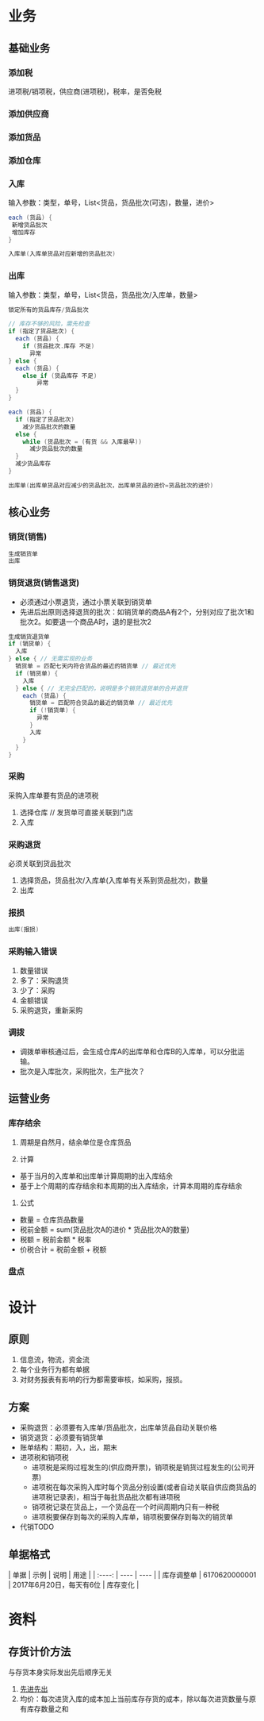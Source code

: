 # 业务
## 基础业务
### 添加税
进项税/销项税，供应商(进项税)，税率，是否免税

### 添加供应商

### 添加货品

### 添加仓库

### 入库
输入参数：类型，单号，List<货品，货品批次(可选)，数量，进价>
```java
each (货品) {
 新增货品批次
 增加库存
}

入库单(入库单货品对应新增的货品批次)
```

### 出库
输入参数：类型，单号，List<货品，货品批次/入库单，数量>
```java
锁定所有的货品库存/货品批次

// 库存不够的风险，需先检查
if (指定了货品批次) {
  each (货品) {
    if (货品批次.库存 不足)
      异常
} else {
  each (货品) {
    else if (货品库存 不足)
        异常
  }
}

each (货品) {
  if (指定了货品批次)
    减少货品批次的数量
  else {
    while (货品批次 = (有货 && 入库最早))
      减少货品批次的数量
  }
  减少货品库存
}

出库单(出库单货品对应减少的货品批次，出库单货品的进价=货品批次的进价)
```

## 核心业务
### 销货(销售)
```java
生成销货单
出库
```

### 销货退货(销售退货)
* 必须通过小票退货，通过小票关联到销货单
* 先进后出原则选择退货的批次：如销货单的商品A有2个，分别对应了批次1和批次2。如要退一个商品A时，退的是批次2

```java
生成销货退货单
if (销货单) {
  入库
} else { // 无需实现的业务
  销货单 = 匹配七天内符合货品的最近的销货单 // 最近优先
  if (销货单) {
    入库
  } else { // 无完全匹配的，说明是多个销货退货单的合并退货
    each (货品) {
      销货单 = 匹配符合货品的最近的销货单 // 最近优先
      if (!销货单) {
        异常
      }
      入库
    }
  }
}
```

### 采购
采购入库单要有货品的进项税

1. 选择仓库 // 发货单可直接关联到门店
1. 入库

### 采购退货
必须关联到货品批次

1. 选择货品，货品批次/入库单(入库单有关系到货品批次)，数量
1. 出库

### 报损
```java
出库(报损)
```

### 采购输入错误
1. 数量错误
  1. 多了：采购退货
  1. 少了：采购
1. 金额错误
  1. 采购退货，重新采购

### 调拨
* 调拨单审核通过后，会生成仓库A的出库单和仓库B的入库单，可以分批运输。
* 批次是入库批次，采购批次，生产批次？

## 运营业务
### 库存结余
1. 周期是自然月，结余单位是仓库货品

1. 计算
  * 基于当月的入库单和出库单计算周期的出入库结余
  * 基于上个周期的库存结余和本周期的出入库结余，计算本周期的库存结余
1. 公式
  * 数量 = 仓库货品数量
  * 税前金额 = sum(货品批次A的进价 * 货品批次A的数量)
  * 税额 = 税前金额 * 税率
  * 价税合计 = 税前金额 + 税额

### 盘点

# 设计
## 原则
1. 信息流，物流，资金流
1. 每个业务行为都有单据
1. 对财务报表有影响的行为都需要审核，如采购，报损。

## 方案
* 采购退货：必须要有入库单/货品批次，出库单货品自动关联价格
* 销货退货：必须要有销货单
* 账单结构：期初，入，出，期末
* 进项税和销项税
  * 进项税是采购过程发生的(供应商开票)，销项税是销货过程发生的(公司开票)
  * 进项税在每次采购入库时每个货品分别设置(或者自动关联自供应商货品的进项税记录表)，相当于每批货品批次都有进项税
  * 销项税记录在货品上，一个货品在一个时间周期内只有一种税
  * 进项税要保存到每次的采购入库单，销项税要保存到每次的销货单
* 代销TODO

## 单据格式

| 单据 | 示例 | 说明 | 用途 |
| :----: | ---- | ---- |
| 库存调整单 | 6170620000001 | 2017年6月20日，每天有6位 | 库存变化 |

# 资料
## 存货计价方法
与存货本身实际发出先后顺序无关
1. [先进先出](https://baike.baidu.com/item/%E5%85%88%E8%BF%9B%E5%85%88%E5%87%BA/9629304)
1. 均价：每次进货入库的成本加上当前库存存货的成本，除以每次进货数量与原有库存数量之和
